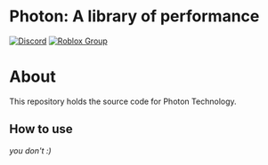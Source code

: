 # Photon: A library of performance
[![Discord](https://img.shields.io/discord/1238572493925646347?label=discord&logo=discord&logoColor=white&color=green)](https://discord.gg/Q8gZKKDNgG)
[![Roblox Group](https://img.shields.io/badge/Roblox-000000?label=roblox&logo=Roblox&logoColor=white&color=green)](https://www.roblox.com/communities/657038/)


# About

This repository holds the source code for Photon Technology.

## How to use

*you don't :)*

